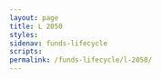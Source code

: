 ```yaml
---
layout: page
title: L 2050
styles:
sidenav: funds-lifecycle
scripts:
permalink: /funds-lifecycle/l-2050/
---
```

